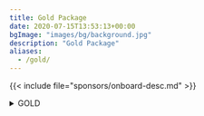 ```yaml
---
title: Gold Package
date: 2020-07-15T13:53:13+00:00
bgImage: "images/bg/background.jpg"
description: "Gold Package"
aliases:
  - /gold/
---
```


{{< include file="sponsors/onboard-desc.md" >}}

<details class="bg-color-gold">
<summary>GOLD</summary>
{{< include file="sponsors/benefits-gold.md" >}}
</details>
